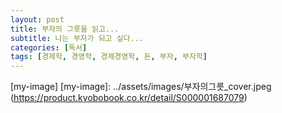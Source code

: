 ```yaml
---
layout: post
title: 부자의 그릇을 읽고...
subtitle: 나는 부자가 되고 싶다...
categories: [독서]
tags: [경제학, 경영학, 경제경영학, 돈, 부자, 부자학]
---
```

[my-image]
[my-image]: ../assets/images/부자의그릇_cover.jpeg
(https://product.kyobobook.co.kr/detail/S000001687079)